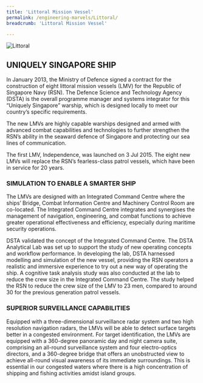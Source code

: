 ```yaml
---
title: 'Littoral Mission Vessel'
permalink: /engineering-marvels/Littoral/
breadcrumb: 'Littoral Mission Vessel'

---
```



![Littoral](/images/Littoral.jpg)

## UNIQUELY SINGAPORE SHIP

In January 2013, the Ministry of Defence signed a contract for the construction of eight littoral mission vessels (LMV) for the Republic of Singapore Navy (RSN). The Defence Science and Technology Agency (DSTA) is the overall programme manager and systems integrator for this “Uniquely Singapore” warship, which is designed locally to meet our country’s specific requirements.

The new LMVs are highly capable warships designed and armed with advanced combat capabilities and technologies to further strengthen the RSN’s ability in the seaward defence of Singapore and protecting our sea lines of communication.

The first LMV, Independence, was launched on 3 Jul 2015. The eight new LMVs will replace the RSN’s fearless-class patrol vessels, which have been in service for 20 years.

### SIMULATION TO ENABLE A SMARTER SHIP
The LMVs are designed with an Integrated Command Centre where the ships’ Bridge, Combat Information Centre and Machinery Control Room are co-located. The Integrated Command Centre integrates and synergises the management of navigation, engineering, and combat functions to achieve greater operational effectiveness and efficiency, especially during maritime security operations.

DSTA validated the concept of the Integrated Command Centre. The DSTA Analytical Lab was set up to support the study of new operating concepts and workflow performance. In developing the lab, DSTA harnessed modelling and simulation of the new vessel, providing the RSN operators a realistic and immersive experience to try out a new way of operating the ship. A cognitive task analysis study was also conducted at the lab to reduce the crew size in the Integrated Command Centre. The study helped the RSN to reduce the crew size of the LMV to 23 men, compared to around 30 for the previous generation patrol vessels.

### SUPERIOR SURVEILLANCE CAPABILITIES
Equipped with a three-dimensional surveillance radar system and two high resolution navigation radars, the LMVs will be able to detect surface targets better in a congested environment. For target identification, the LMVs are equipped with a 360-degree panoramic day and night camera suite, comprising an all-round surveillance system and four electro-optics directors, and a 360-degree bridge that offers an unobstructed view to achieve all-round visual awareness of its immediate surroundings. This is essential in our congested waters where there is a high concentration of shipping and fishing activities amidst island groups.


